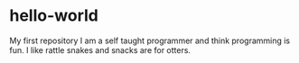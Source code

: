 # hello-world
My first repository
I am a self taught programmer and think programming is fun.
I like rattle snakes and snacks are for otters.
